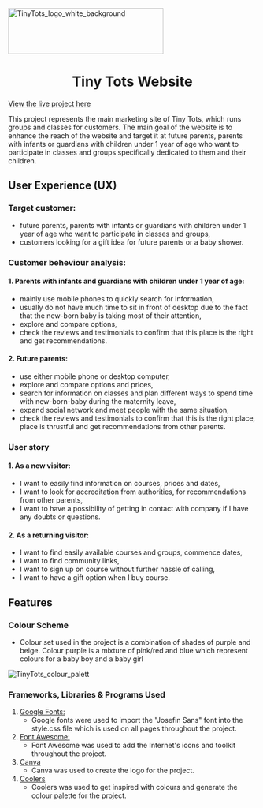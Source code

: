 <img src="https://github.com/EmiLyGal/Tiny_Tots_website/blob/main/assets/media/TinyTots_logo1.png" width="315" height="93" alt="TinyTots_logo_white_background">

<h1 align=center>Tiny Tots Website</h1> 

<a href="https://emilygal.github.io/Tiny_Tots_website/">View the live project here</a>

This project represents the main marketing site of Tiny Tots, which runs groups and classes for customers. The main goal of the website is to enhance the reach of the website and target it at future parents, parents with infants or guardians with children under 1 year of age who want to participate in classes and groups specifically dedicated to them and their children. 

## User Experience (UX)

### Target customer:
* future parents, parents with infants or guardians with children under 1 year of age who want to participate in classes and groups,
* customers looking for a gift idea for future parents or a baby shower.

### Customer beheviour analysis:
#### 1. Parents with infants and guardians with children under 1 year of age:

* mainly use mobile phones to quickly search for information,
* usually do not have much time to sit in front of desktop due to the fact that the new-born baby is taking most of their attention,
* explore and compare options,
* check the reviews and testimonials to confirm that this place is the right and get recommendations.

#### 2. Future parents:
   
* use either mobile phone or desktop computer,
* explore and compare options and prices,
* search for information on classes and plan different ways to spend time with new-born-baby during the maternity leave, 
* expand social network and meet people with the same situation,
* check the reviews and testimonials to confirm that this is the right place, place is thrustful and get recommendations from other parents.

### User story
#### 1. As a new visitor:
- I want to easily find information on courses, prices and dates,
- I want to look for accreditation from authorities, for recommendations from other parents, 
- I want to have a possibility of getting in contact with company if I have any doubts or questions.

#### 2. As a returning visitor:
- I want to find easily available courses and groups, commence dates,
- I want to find community links,
- I want to sign up on course without further hassle of calling,
- I want to have a gift option when I buy course.

## Features
### Colour Scheme
-   Colour set used in the project is a combination of shades of purple and beige. Colour purple is a mixture of pink/red and blue which represent colours for a baby boy and a baby girl
<img src="https://github.com/EmiLyGal/Tiny_Tots_website/blob/main/assets/media/coolers_colour_palette_for_TinyTots.PNG" alt="TinyTots_colour_palett">


### Frameworks, Libraries & Programs Used
1. [Google Fonts:](https://fonts.google.com/)
   - Google fonts were used to import the "Josefin Sans" font into the style.css
file which is used on all pages throughout the project.
1. [Font Awesome:](https://fontawesome.com/)
   - Font Awesome was used to add the Internet's icons and toolkit throughout the project.
1. [Canva](https://www.canva.com/)
   - Canva was used to create the logo for the project.
1. [Coolers](https://coolors.co/)
   - Coolers was used to get inspired with colours and generate the colour palette for the project.
